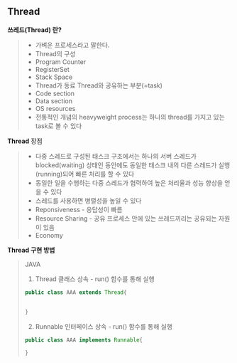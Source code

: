 ## Thread

__쓰레드(Thread) 란?__

>- 가벼운 프로세스라고 말한다.
>- Thread의 구성
>  - Program Counter
>  - RegisterSet
>  - Stack Space
>- Thread가 동료 Thread와 공유하는 부분(=task)
>  - Code section
>  - Data section
>  - OS resources
>- 전통적인 개념의 heavyweight process는 하나의 thread를 가지고 있는 task로 볼 수 있다



__Thread__ 장점

>- 다중 스레드로 구성된 태스크 구조에서는 하나의 서버 스레드가 blocked(waiting) 상태인 동안에도 동일한 태스크 내의 다른 스레드가 실행(running)되어 빠른 처리를 할 수 있다
>- 동일한 일을 수행하는 다중 스레드가 협력하여 높은 처리율과 성능 향상을 얻을 수 있다
>- 스레드를 사용하면 병렬성을 높일 수 있다
>- Reponsiveness - 응답성이 빠름
>- Resource Sharing - 공유 프로세스 안에 있는 쓰레드끼리는 공유되는 자원이 있음
>- Economy 



__Thread 구현 방법__

>JAVA
>
>1. Thread 클래스 상속  - run() 함수를 통해 실행
>
>```java
>public class AAA extends Thread{
>	
>	
>}
>```
>
>2. Runnable 인터페이스 상속 - run() 함수를 통해 실행
>
>```java
>public class AAA implements Runnable{
>
>}
>```
>
>